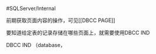 #SQLServer/Internal 


前期获取页面内容的操作，可见[[DBCC PAGE]]

要知道给定表的记录存储在哪些页面上，就需要使用DBCC IND

DBCC IND （database，